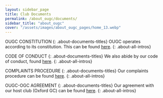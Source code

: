 ```yaml
---
layout: sidebar_page
title: Club Documents
permalink: /about_ougc/documents/
sidebar_title: "about_ougc"
cover: "/assets/images/about_ougc_pages/home_13.webp"
---
```


<title>Club Documents - OUGC</title>

OUGC CONSTITUTION
{: .about-documents-titles}
OUGC operates according to its constitution. This can be found [here](/assets/documents/club_documents/Gliding%20Club%20Constitution%202025-2026.docx).
{: .about-all-intros}

CODE OF CONDUCT
{: .about-documents-titles}
We also abide by our code of conduct, found [here](/assets/documents/club_documents/Gliding%20Club%20Code%20of%20Conduct%202025-2026.docx).
{: .about-all-intros}

COMPLAINTS PROCEDURE
{: .about-documents-titles}
Our complaints procedure can be found [here](/assets/documents/club_documents/Gliding%20Club%20Complaints%20Procedure%202025-2026.docx).
{: .about-all-intros}

OUGC-OGC AGREEMENT
{: .about-documents-titles}
Our agreement with our host club (Oxford GC) can be found [here](/assets/documents/club_documents/OUGC-OGC_agreement_2022_09_21.pdf).
{: .about-all-intros}